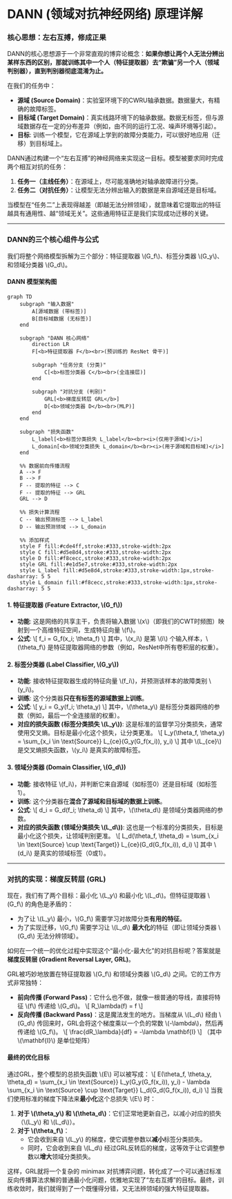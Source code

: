 # DANN (领域对抗神经网络) 原理详解

### 核心思想：左右互搏，修成正果

DANN的核心思想源于一个非常直观的博弈论概念：**如果你想让两个人无法分辨出某样东西的区别，那就训练其中一个人（特征提取器）去“欺骗”另一个人（领域判别器），直到判别器彻底混淆为止。**

在我们的任务中：
*   **源域 (Source Domain)**：实验室环境下的CWRU轴承数据。数据量大，有精确的故障标签。
*   **目标域 (Target Domain)**：真实线路环境下的轴承数据。数据无标签，但与源域数据存在一定的分布差异（例如，由不同的运行工况、噪声环境等引起）。
*   **目标**: 训练一个模型，它在源域上学到的故障分类能力，可以很好地应用（迁移）到目标域上。

DANN通过构建一个“左右互搏”的神经网络来实现这一目标。模型被要求同时完成两个相互对抗的任务：

1.  **任务一（主线任务）**：在源域上，尽可能准确地对轴承故障进行分类。
2.  **任务二（对抗任务）**：让模型无法分辨出输入的数据是来自源域还是目标域。

当模型在“任务二”上表现得越差（即越无法分辨领域），就意味着它提取出的特征越具有通用性、越“领域无关”。这些通用特征正是我们实现成功迁移的关键。

---

### DANN的三个核心组件与公式

我们将整个网络模型拆解为三个部分：特征提取器 \\(G_f\\)、标签分类器 \\(G_y\\)、和领域分类器 \\(G_d\\)。

#### DANN 模型架构图

```mermaid
graph TD
    subgraph "输入数据"
        A[源域数据 (带标签)]
        B[目标域数据 (无标签)]
    end

    subgraph "DANN 核心网络"
        direction LR
        F[<b>特征提取器 F</b><br>(预训练的 ResNet 骨干)]
        
        subgraph "任务分支 (分类)"
            C[<b>标签分类器 C</b><br>(全连接层)]
        end

        subgraph "对抗分支 (判别)"
            GRL[<b>梯度反转层 GRL</b>]
            D[<b>领域分类器 D</b><br>(MLP)]
        end
    end
    
    subgraph "损失函数"
        L_label[<b>标签分类损失 L_label</b><br><i>(仅用于源域)</i>]
        L_domain[<b>领域分类损失 L_domain</b><br><i>(用于源域和目标域)</i>]
    end

    %% 数据前向传播流程
    A --> F
    B --> F
    F -- 提取的特征 --> C
    F -- 提取的特征 --> GRL
    GRL --> D

    %% 损失计算流程
    C -- 输出预测标签 --> L_label
    D -- 输出预测领域 --> L_domain
    
    %% 添加样式
    style F fill:#cde4ff,stroke:#333,stroke-width:2px
    style C fill:#d5e8d4,stroke:#333,stroke-width:2px
    style D fill:#f8cecc,stroke:#333,stroke-width:2px
    style GRL fill:#e1d5e7,stroke:#333,stroke-width:2px
    style L_label fill:#d5e8d4,stroke:#333,stroke-width:1px,stroke-dasharray: 5 5
    style L_domain fill:#f8cecc,stroke:#333,stroke-width:1px,stroke-dasharray: 5 5
```


#### 1. 特征提取器 (Feature Extractor, \\(G_f\\))

*   **功能**: 这是网络的共享主干，负责将输入数据 \\(x\\)（即我们的CWT时频图）映射到一个高维特征空间，生成特征向量 \\(f\\)。
*   **公式**:
    \\[ f_i = G_f(x_i; \theta_f) \\]
    其中，\\(x_i\\) 是第 \\(i\\) 个输入样本，\\(\theta_f\\) 是特征提取器网络的参数（例如，ResNet中所有卷积层的权重）。

#### 2. 标签分类器 (Label Classifier, \\(G_y\\))

*   **功能**: 接收特征提取器生成的特征向量 \\(f_i\\)，并预测该样本的故障类别 \\(y_i\\)。
*   **训练**: 这个分类器**只在有标签的源域数据上训练**。
*   **公式**:
    \\[ y_i = G_y(f_i; \theta_y) \\]
    其中，\\(\theta_y\\) 是标签分类器网络的参数（例如，最后一个全连接层的权重）。
*   **对应的损失函数 (标签分类损失 \\(L_y\\))**:
    这是标准的监督学习分类损失，通常使用交叉熵。目标是最小化这个损失，让分类更准。
    \\[ L_y(\theta_f, \theta_y) = \sum_{x_i \in \text{Source}} L_{ce}(G_y(G_f(x_i)), y_i) \\]
    其中 \\(L_{ce}\\) 是交叉熵损失函数，\\(y_i\\) 是真实的故障标签。

#### 3. 领域分类器 (Domain Classifier, \\(G_d\\))

*   **功能**: 接收特征 \\(f_i\\)，并判断它来自源域（如标签0）还是目标域（如标签1）。
*   **训练**: 这个分类器在**混合了源域和目标域的数据上训练**。
*   **公式**:
    \\[ d_i = G_d(f_i; \theta_d) \\]
    其中，\\(\theta_d\\) 是领域分类器网络的参数。
*   **对应的损失函数 (领域分类损失 \\(L_d\\))**:
    这也是一个标准的分类损失，目标是最小化这个损失，让领域判别更准。
    \\[ L_d(\theta_f, \theta_d) = \sum_{x_i \in \text{Source} \cup \text{Target}} L_{ce}(G_d(G_f(x_i)), d_i) \\]
    其中 \\(d_i\\) 是真实的领域标签（0或1）。

---

### 对抗的实现：梯度反转层 (GRL)

现在，我们有了两个目标：最小化 \\(L_y\\) 和最小化 \\(L_d\\)。但特征提取器 \\(G_f\\) 的角色是矛盾的：
*   为了让 \\(L_y\\) 最小，\\(G_f\\) 需要学习对故障分类**有用的特征**。
*   为了实现迁移，\\(G_f\\) 需要学习让 \\(L_d\\) **最大化**的特征（即让领域分类器 \\(G_d\\) 无法分辨领域）。

如何在一个统一的优化过程中实现这个“最小化-最大化”的对抗目标呢？答案就是**梯度反转层 (Gradient Reversal Layer, GRL)**。

GRL被巧妙地放置在特征提取器 \\(G_f\\) 和领域分类器 \\(G_d\\) 之间。它的工作方式非常独特：

*   **前向传播 (Forward Pass)**：它什么也不做，就像一根普通的导线，直接将特征 \\(f\\) 传递给 \\(G_d\\)。
    \\[ R_\lambda(f) = f \\]
*   **反向传播 (Backward Pass)**：这是魔法发生的地方。当梯度从 \\(L_d\\) 经由 \\(G_d\\) 传回来时，GRL会将这个梯度乘以一个负的常数 \\(-\lambda\\)，然后再传递给 \\(G_f\\)。
    \\[ \frac{dR_\lambda}{df} = -\lambda \mathbf{I} \\]
    （其中 \\(\mathbf{I}\\) 是单位矩阵）

#### 最终的优化目标

通过GRL，整个模型的总损失函数 \\(E\\) 可以被写成：
\\[ E(\theta_f, \theta_y, \theta_d) = \sum_{x_i \in \text{Source}} L_y(G_y(G_f(x_i)), y_i) - \lambda \sum_{x_i \in \text{Source} \cup \text{Target}} L_d(G_d(G_f(x_i)), d_i) \\]
当我们使用标准的梯度下降法来**最小化**这个总损失 \\(E\\) 时：

1.  **对于 \\(\theta_y\\) 和 \\(\theta_d\\)**：它们正常地更新自己，以减小对应的损失（\\(L_y\\) 和 \\(L_d\\)）。
2.  **对于 \\(\theta_f\\)**：
    *   它会收到来自 \\(L_y\\) 的梯度，使它调整参数以**减小**标签分类损失。
    *   同时，它会收到来自 \\(L_d\\) 经过GRL反转后的梯度，这等效于让它调整参数以**增大**领域分类损失。

这样，GRL就将一个复杂的 minimax 对抗博弈问题，转化成了一个可以通过标准反向传播算法求解的普通最小化问题，优雅地实现了“左右互搏”的目标。最终，训练收敛时，我们就得到了一个既懂得分错，又无法辨领域的强大特征提取器。

